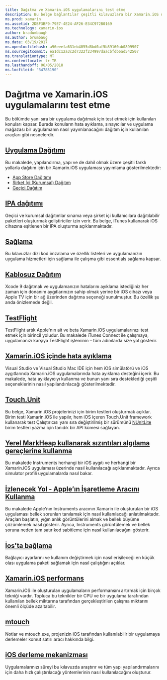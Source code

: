 ```yaml
---
title: Dağıtma ve Xamarin.iOS uygulamalarını test etme
description: Bu belge bağlantılar çeşitli kılavuzlara bir Xamarin.iOS uygulaması test etme ve dağıtma ile ilgili konuları açıklanmaktadır. Örneğin, uygulama dağıtımı, .ipa dosyaları, sağlama, kablosuz dağıtımı, TestFlight ve hata ayıklama.
ms.prod: xamarin
ms.assetid: 2DBF3BF9-79E7-4E24-AF26-E34C972B0169
ms.technology: xamarin-ios
author: bradumbaugh
ms.author: brumbaug
ms.date: 03/19/2017
ms.openlocfilehash: a96eeefa631eb4055d8bd0af5b89160ab0899907
ms.sourcegitcommit: ea1dc12a3c2d7322f234997daacbfdb6ad542507
ms.translationtype: MT
ms.contentlocale: tr-TR
ms.lasthandoff: 06/05/2018
ms.locfileid: "34785190"
---
```

# <a name="deploying-and-testing-xamarinios-apps"></a>Dağıtma ve Xamarin.iOS uygulamalarını test etme

Bu bölümde yanı sıra bir uygulama dağıtmak için test etmek için kullanılan konuları kapsar. Burada konuların hata ayıklama, sınayıcılar ve uygulama mağazası bir uygulamanın nasıl yayımlanacağını dağıtım için kullanılan araçları gibi nesnelerdir.

##  <a name="app-distributioniosdeploy-testapp-distributionindexmd"></a>[Uygulama Dağıtımı](~/ios/deploy-test/app-distribution/index.md)

Bu makalede, yapılandırma, yapı ve de dahil olmak üzere çeşitli farklı yollarla dağıtım için bir Xamarin.iOS uygulaması yayımlama gösterilmektedir:

- [App Store Dağıtımı](~/ios/deploy-test/app-distribution/app-store-distribution/index.md)
- [Şirket İçi (Kurumsal) Dağıtım](~/ios/deploy-test/app-distribution/in-house-distribution.md)
- [Geçici Dağıtım](~/ios/deploy-test/app-distribution/ad-hoc-distribution.md)

##  <a name="ipa-deploymentiosdeploy-testapp-distributionipa-supportmd"></a>[IPA dağıtımı](~/ios/deploy-test/app-distribution/ipa-support.md)

Geçici ve kurumsal dağıtımlar sınama veya şirket içi kullanıcılara dağıtılabilir paketleri oluşturmak geliştiriciler izin verir. Bu belge, iTunes kullanarak iOS cihazına eşitlenen bir IPA oluşturma açıklanmaktadır.

## <a name="provisioningprovisioningindexmd"></a>[Sağlama](provisioning/index.md)

Bu kılavuzlar dizi kod imzalama ve özellik listeleri ve uygulamanızın uygulama hizmetleri için sağlama ile çalışma gibi essentials sağlama kapsar. 

## <a name="wireless-deploymentwireless-deploymentmd"></a>[Kablosuz Dağıtım](wireless-deployment.md)

 Xcode 9 dağıtmak ve uygulamanızın hatalarını ayıklama istediğiniz her zaman için donanım aygıtlarınızın sahip olmak yerine bir iOS cihazı veya Apple TV için bir ağ üzerinden dağıtma seçeneği sunulmuştur. Bu özellik şu anda önizlemede değil.

##  <a name="testflightiosdeploy-testtestflightmd"></a>[TestFlight](~/ios/deploy-test/testflight.md)

TestFlight artık Apple'nın ait ve beta Xamarin.iOS uygulamalarınızı test etmek için birincil yoludur. Bu makalede iTunes Connect ile çalışmaya, uygulamanızı karşıya TestFlight işleminin – tüm adımlarda size yol gösterir.

##  <a name="debugging-in-xamariniosiosdeploy-testdebugging-in-xamarin-iosmd"></a>[Xamarin.iOS içinde hata ayıklama](~/ios/deploy-test/debugging-in-xamarin-ios.md)

Visual Studio ve Visual Studio Mac IDE için hem iOS simülatörü ve iOS aygıtlarında Xamarin.iOS uygulamalarında hata ayıklama desteğini içerir. Bu makalede, hata ayıklayıcıyı kullanma ve bunun yanı sıra desteklediği çeşitli seçeneklerinin nasıl yapılandırılacağı gösterilmektedir.

##  <a name="touchunitiosdeploy-testtouchunitmd"></a>[Touch.Unit](~/ios/deploy-test/touch.unit.md)

Bu belge, Xamarin.iOS projelerinizi için birim testleri oluşturmak açıklar.
Birim testi Xamarin.iOS ile yapılır, hem iOS içeren Touch.Unit framework kullanarak test Çalıştırıcısı yanı sıra değiştirilmiş bir sürümünü [NUnitLite](http://www.nunitlite.com/) birim testleri yazma için tanıdık bir API kümesi sağlayan.

##  <a name="using-instruments-to-detect-native-leaks-using-markheapiosdeploy-testusing-instruments-to-detect-native-leaks-using-markheapmd"></a>[Yerel MarkHeap kullanarak sızıntıları algılama gereçlerine kullanma](~/ios/deploy-test/using-instruments-to-detect-native-leaks-using-markheap.md)

Bu makalede Instruments herhangi bir iOS aygıtı ve herhangi bir Xamarin.iOS uygulaması üzerinde nasıl kullanılacağı açıklanmaktadır. Ayrıca simulator profili uygulamalarda nasıl bakar.

##  <a name="walkthrough---using-apples-instrument-tooliosdeploy-testwalkthrough-apples-instrumentmd"></a>[İzlenecek Yol - Apple’ın İşaretleme Aracını Kullanma](~/ios/deploy-test/walkthrough-apples-instrument.md)

Bu makalede Apple'nın Instruments aracının Xamarin ile oluşturulan bir iOS uygulaması bellek sorunları tanılamak için nasıl kullanılacağı anlatılmaktadır. Araçları başlatın, yığın anlık görüntülerini almak ve bellek büyüme çözümlemek nasıl gösterir. Ayrıca, Instruments görüntülemek ve bellek soruna neden tam satır kod sabitleme için nasıl kullanılacağını gösterir.

##  <a name="linking-on-ioslinkermd"></a>[İos'ta bağlama](linker.md)

Bağlayıcı ayarlarını ve kullanım değiştirmek için nasıl erişileceği en küçük olası uygulama paketi sağlamak için nasıl çalıştığını açıklar.

##  <a name="xamarinios-performanceperformancemd"></a>[Xamarin.iOS performans](performance.md)

Xamarin.iOS ile oluşturulan uygulamaların performansını artırmak için birçok tekniği vardır. Topluca bu teknikler bir CPU ve bir uygulama tarafından kullanılan bellek miktarına tarafından gerçekleştirilen çalışma miktarını önemli ölçüde azaltabilir.

##  <a name="mtouchmtouchmd"></a>[mtouch](mtouch.md)

Notlar ve mtouch.exe, projenizin iOS tarafından kullanılabilir bir uygulamaya derlemeler komut satırı aracı hakkında bilgi.

## <a name="ios-build-mechanicsios-build-mechanicsmd"></a>[iOS derleme mekanizması](ios-build-mechanics.md)

Uygulamalarınızı süreyi bu kılavuzda araştırır ve tüm yapı yapılandırmalarını için daha hızlı çalıştırılacağı yöntemlerinin nasıl kullanılacağını oluşturur.